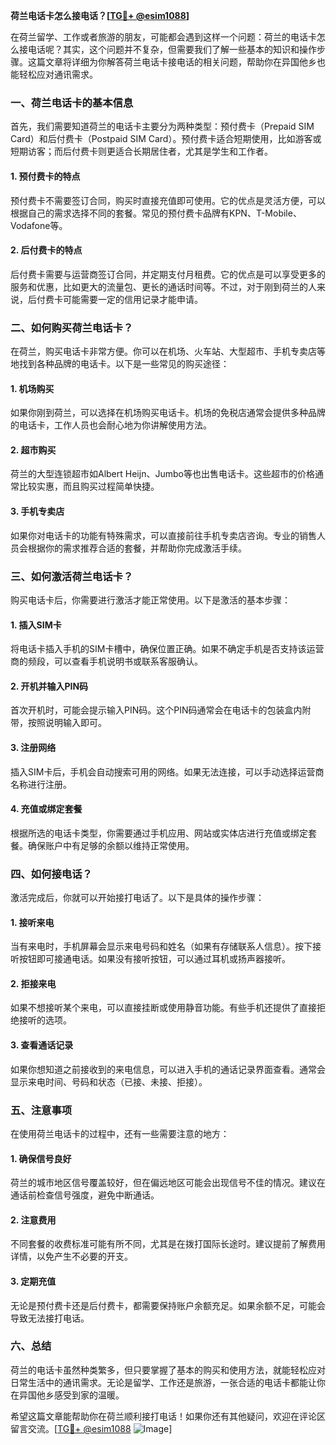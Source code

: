 **荷兰电话卡怎么接电话？[[TG💪+ @esim1088](https://t.me/s/esim1088)]**

在荷兰留学、工作或者旅游的朋友，可能都会遇到这样一个问题：荷兰的电话卡怎么接电话呢？其实，这个问题并不复杂，但需要我们了解一些基本的知识和操作步骤。这篇文章将详细为你解答荷兰电话卡接电话的相关问题，帮助你在异国他乡也能轻松应对通讯需求。

### 一、荷兰电话卡的基本信息

首先，我们需要知道荷兰的电话卡主要分为两种类型：预付费卡（Prepaid SIM Card）和后付费卡（Postpaid SIM Card）。预付费卡适合短期使用，比如游客或短期访客；而后付费卡则更适合长期居住者，尤其是学生和工作者。

#### 1. 预付费卡的特点
预付费卡不需要签订合同，购买时直接充值即可使用。它的优点是灵活方便，可以根据自己的需求选择不同的套餐。常见的预付费卡品牌有KPN、T-Mobile、Vodafone等。

#### 2. 后付费卡的特点
后付费卡需要与运营商签订合同，并定期支付月租费。它的优点是可以享受更多的服务和优惠，比如更大的流量包、更长的通话时间等。不过，对于刚到荷兰的人来说，后付费卡可能需要一定的信用记录才能申请。

### 二、如何购买荷兰电话卡？

在荷兰，购买电话卡非常方便。你可以在机场、火车站、大型超市、手机专卖店等地找到各种品牌的电话卡。以下是一些常见的购买途径：

#### 1. 机场购买
如果你刚到荷兰，可以选择在机场购买电话卡。机场的免税店通常会提供多种品牌的电话卡，工作人员也会耐心地为你讲解使用方法。

#### 2. 超市购买
荷兰的大型连锁超市如Albert Heijn、Jumbo等也出售电话卡。这些超市的价格通常比较实惠，而且购买过程简单快捷。

#### 3. 手机专卖店
如果你对电话卡的功能有特殊需求，可以直接前往手机专卖店咨询。专业的销售人员会根据你的需求推荐合适的套餐，并帮助你完成激活手续。

### 三、如何激活荷兰电话卡？

购买电话卡后，你需要进行激活才能正常使用。以下是激活的基本步骤：

#### 1. 插入SIM卡
将电话卡插入手机的SIM卡槽中，确保位置正确。如果不确定手机是否支持该运营商的频段，可以查看手机说明书或联系客服确认。

#### 2. 开机并输入PIN码
首次开机时，可能会提示输入PIN码。这个PIN码通常会在电话卡的包装盒内附带，按照说明输入即可。

#### 3. 注册网络
插入SIM卡后，手机会自动搜索可用的网络。如果无法连接，可以手动选择运营商名称进行注册。

#### 4. 充值或绑定套餐
根据所选的电话卡类型，你需要通过手机应用、网站或实体店进行充值或绑定套餐。确保账户中有足够的余额以维持正常使用。

### 四、如何接电话？

激活完成后，你就可以开始接打电话了。以下是具体的操作步骤：

#### 1. 接听来电
当有来电时，手机屏幕会显示来电号码和姓名（如果有存储联系人信息）。按下接听按钮即可接通电话。如果没有接听按钮，可以通过耳机或扬声器接听。

#### 2. 拒接来电
如果不想接听某个来电，可以直接挂断或使用静音功能。有些手机还提供了直接拒绝接听的选项。

#### 3. 查看通话记录
如果你想知道之前接收到的来电信息，可以进入手机的通话记录界面查看。通常会显示来电时间、号码和状态（已接、未接、拒接）。

### 五、注意事项

在使用荷兰电话卡的过程中，还有一些需要注意的地方：

#### 1. 确保信号良好
荷兰的城市地区信号覆盖较好，但在偏远地区可能会出现信号不佳的情况。建议在通话前检查信号强度，避免中断通话。

#### 2. 注意费用
不同套餐的收费标准可能有所不同，尤其是在拨打国际长途时。建议提前了解费用详情，以免产生不必要的开支。

#### 3. 定期充值
无论是预付费卡还是后付费卡，都需要保持账户余额充足。如果余额不足，可能会导致无法接打电话。

### 六、总结

荷兰的电话卡虽然种类繁多，但只要掌握了基本的购买和使用方法，就能轻松应对日常生活中的通讯需求。无论是留学、工作还是旅游，一张合适的电话卡都能让你在异国他乡感受到家的温暖。

希望这篇文章能帮助你在荷兰顺利接打电话！如果你还有其他疑问，欢迎在评论区留言交流。[[TG💪+ @esim1088](https://t.me/s/esim1088) ![Image](https://i.postimg.cc/4NQfJmqS/Snipaste-2025-05-13-00-14-12.png)]